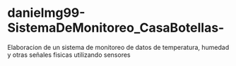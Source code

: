 # danielmg99-SistemaDeMonitoreo_CasaBotellas-
Elaboracion de un sistema de monitoreo de datos de temperatura, humedad y otras señales fisicas utilizando sensores
